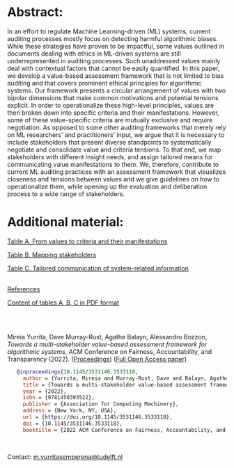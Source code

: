 # Abstract:<br>

In an effort to regulate Machine Learning-driven (ML) systems, current auditing processes mostly focus on detecting harmful algorithmic biases. While these strategies have proven to be impactful, some values outlined in documents dealing with ethics in ML-driven systems are still underrepresented in auditing processes. Such unaddressed values mainly deal with contextual factors that cannot be easily quantified. In this paper, we develop a value-based assessment framework that is not limited to bias auditing and that covers prominent ethical principles for algorithmic systems. Our framework presents a circular arrangement of values with two bipolar dimensions that make common motivations and potential tensions explicit. In order to operationalize these high-level principles, values are then broken down into specific criteria and their manifestations. However, some of these value-specific criteria are mutually exclusive and require negotiation. As opposed to some other auditing frameworks that merely rely on ML researchers’ and practitioners’ input, we argue that it is necessary to include stakeholders that present diverse standpoints to systematically negotiate and consolidate value and criteria tensions. To that end, we map stakeholders with different insight needs, and assign tailored means for communicating value manifestations to them. We, therefore, contribute to current ML auditing practices with an assessment framework that visualizes closeness and tensions between values and we give guidelines on how to operationalize them, while opening up the evaluation and deliberation process to a wide range of stakeholders. <br>

# Additional material:

[Table A. From values to criteria and their manifestations](Table1.md)

[Table B. Mapping stakeholders](Table2.md)

[Table C. Tailored communication of system-related information](Table3A.md)
<br>
<br>

[References](references.md)

[Content of tables A, B, C in PDF format](AppABC.pdf)

<br> <br>





Mireia Yurrita, Dave Murray-Rust, Agathe Balayn, Alessandro Bozzon, *Towards a multi-stakeholder value-based assessment framework for algorithmic systems*,  ACM Conference on Fairness, Accountability, and Transparency (2022). ([Proceedings](https://doi.org/10.1145/3531146.3533118)) ([Full Open Access paper](include_arxiv_path))

```bib
   @inproceedings{10.1145/3531146.3533118,
     author = {Yurrita, Mireia and Murray-Rust, Dave and Balayn, Agathe and Bozzon, Alessandro},
     title = {Towards a multi-stakeholder value-based assessment framework for algorithmic systems},
     year = {2022},
     isbn = {9781450393522},
     publisher = {Association for Computing Machinery},
     address = {New York, NY, USA},
     url = {https://doi.org/10.1145/3531146.3533118}, 
     doi = {10.1145/3531146.3533118},
     booktitle = {2022 ACM Conference on Fairness, Accountability, and Transparency (FAccT '22), June 21--24, 2022, Seoul, Republic of Korea}}
```
<br> 

Contact: [m.yurritasemperena@tudelft.nl](m.yurritasemperena@tudelft.nl)
